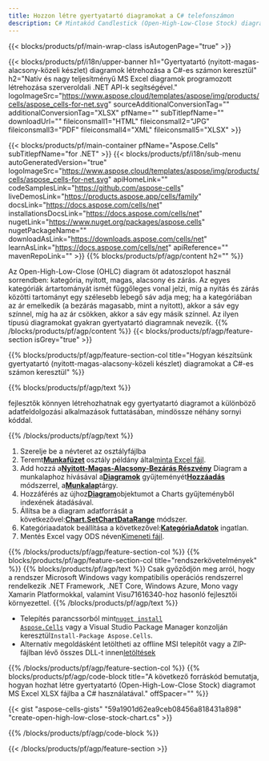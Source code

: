 ```yaml
---
title: Hozzon létre gyertyatartó diagramokat a C# telefonszámon
description: C# Mintakód Candlestick (Open-High-Low-Close Stock) diagramok készítéséhez Excelben a .NET Library használatával. Ezzel a kóddal készíthet gyertyadiagramot az MS Excelhez a VB.NET, Asp.NET vagy bármely .NET alapú alkalmazáson belül.
---
```

{{< blocks/products/pf/main-wrap-class isAutogenPage="true" >}}

{{< blocks/products/pf/i18n/upper-banner h1="Gyertyatartó (nyitott-magas-alacsony-közeli készlet) diagramok létrehozása a C#-es számon keresztül" h2="Natív és nagy teljesítményű MS Excel diagramok programozott létrehozása szerveroldali .NET API-k segítségével." logoImageSrc="https://www.aspose.cloud/templates/aspose/img/products/cells/aspose_cells-for-net.svg" sourceAdditionalConversionTag="" additionalConversionTag="XLSX" pfName="" subTitlepfName="" downloadUrl="" fileiconsmall1="HTML" fileiconsmall2="JPG" fileiconsmall3="PDF" fileiconsmall4="XML" fileiconsmall5="XLSX" >}}

{{< blocks/products/pf/main-container pfName="Aspose.Cells" subTitlepfName="for .NET" >}}
{{< blocks/products/pf/i18n/sub-menu autoGeneratedVersion="true" logoImageSrc="https://www.aspose.cloud/templates/aspose/img/products/cells/aspose_cells-for-net.svg" apiHomeLink="" codeSamplesLink="https://github.com/aspose-cells" liveDemosLink="https://products.aspose.app/cells/family" docsLink="https://docs.aspose.com/cells/net" installationsDocsLink="https://docs.aspose.com/cells/net" nugetLink="https://www.nuget.org/packages/aspose.cells" nugetPackageName="" downloadAsLink="https://downloads.aspose.com/cells/net" learnAsLink="https://docs.aspose.com/cells/net" apiReference="" mavenRepoLink="" >}}
{{% blocks/products/pf/agp/content h2="" %}}

Az Open-High-Low-Close (OHLC) diagram öt adatoszlopot használ sorrendben: kategória, nyitott, magas, alacsony és zárás. Az egyes kategóriák ártartományát ismét függőleges vonal jelzi, míg a nyitás és zárás közötti tartományt egy szélesebb lebegő sáv adja meg; ha a kategóriában az ár emelkedik (a bezárás magasabb, mint a nyitott), akkor a sáv egy színnel, míg ha az ár csökken, akkor a sáv egy másik színnel. Az ilyen típusú diagramokat gyakran gyertyatartó diagramnak nevezik.
{{% /blocks/products/pf/agp/content %}}
{{< blocks/products/pf/agp/feature-section isGrey="true" >}}

{{% blocks/products/pf/agp/feature-section-col title="Hogyan készítsünk gyertyatartó (nyitott-magas-alacsony-közeli készlet) diagramokat a C#-es számon keresztül" %}}

{{% blocks/products/pf/agp/text %}}

fejlesztők könnyen létrehozhatnak egy gyertyatartó diagramot a különböző adatfeldolgozási alkalmazások futtatásában, mindössze néhány sornyi kóddal.

{{% /blocks/products/pf/agp/text %}}

1. Szerelje be a névteret az osztályfájlba
1.  Teremt[**Munkafüzet**](https://reference.aspose.com/cells/net/aspose.cells/workbook) osztály példány által[minta Excel fájl](Open-High-Low-Close.xlsx).
1.  Add hozzá a[**Nyitott-Magas-Alacsony-Bezárás Részvény**](https://reference.aspose.com/cells/net/aspose.cells.charts/charttype) Diagram a munkalaphoz hívásával a[**Diagramok**](https://reference.aspose.com/cells/net/aspose.cells.charts/chartcollection) gyűjteményét[**Hozzáadás**](https://reference.aspose.com/cells/net/aspose.cells.charts/chartcollection/methods/add) módszerrel, a[**Munkalap**](https://reference.aspose.com/cells/net/aspose.cells/worksheet)tárgy.
1.  Hozzáférés az újhoz[**Diagram**](https://reference.aspose.com/cells/net/aspose.cells.charts/chart)objektumot a Charts gyűjteményből indexének átadásával.
1.  Állítsa be a diagram adatforrását a következővel:[**Chart.SetChartDataRange**](https://reference.aspose.com/cells/net/aspose.cells.charts/chart/methods/setchartdatarange) módszer.
1.  Kategóriaadatok beállítása a következővel:[**KategóriaAdatok**](https://reference.aspose.com/cells/net/aspose.cells.charts/seriescollection/categorydata/) ingatlan.
1.  Mentés Excel vagy ODS néven[Kimeneti fájl](out.xlsx).

{{% /blocks/products/pf/agp/feature-section-col %}}
{{% blocks/products/pf/agp/feature-section-col title="rendszerkövetelmények" %}}
{{% blocks/products/pf/agp/text %}}
Csak győződjön meg arról, hogy a rendszer Microsoft Windows vagy kompatibilis operációs rendszerrel rendelkezik .NET Framework, .NET Core, Windows Azure, Mono vagy Xamarin Platformokkal, valamint Visu71616340-hoz hasonló fejlesztői környezettel.
{{% /blocks/products/pf/agp/text %}}
-  Telepítés parancssorból mint<code><a href="https://downloads.aspose.com/cells/net">nuget install Aspose.Cells</a></code> vagy a Visual Studio Package Manager konzolján keresztül<code>Install-Package Aspose.Cells</code>.
-  Alternatív megoldásként letöltheti az offline MSI telepítőt vagy a ZIP-fájlban lévő összes DLL-t innen<a href="https://downloads.aspose.com/cells/net">letöltések</a>

{{% /blocks/products/pf/agp/feature-section-col %}}
{{% blocks/products/pf/agp/code-block title="A következő forráskód bemutatja, hogyan hozhat létre gyertyatartó (Open-High-Low-Close Stock) diagramot MS Excel XLSX fájlba a C# használatával." offSpacer="" %}}

{{< gist "aspose-cells-gists" "59a1901d62ea9ceb08456a818431a898" "create-open-high-low-close-stock-chart.cs" >}}

{{% /blocks/products/pf/agp/code-block %}}

{{< /blocks/products/pf/agp/feature-section >}}

<!-- aboutfile Starts -->
